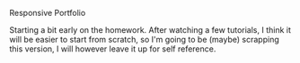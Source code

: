 Responsive Portfolio 

  Starting a bit early on the homework. After watching a few tutorials, I think it will be easier to start from scratch, so I'm going to be (maybe) scrapping this version, I will however leave it up for self reference.